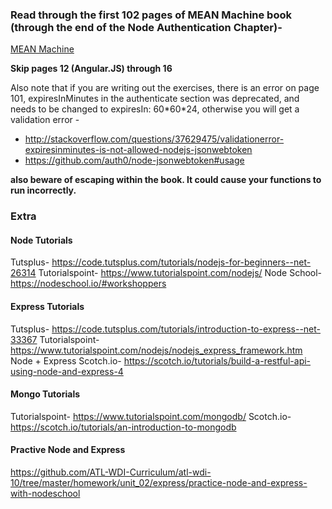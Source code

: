 ### Read through the first 102 pages of MEAN Machine book (through the end of the Node Authentication Chapter)-
[MEAN Machine](https://www.scribd.com/document/267150835/Mean-Machine-A-Beginner-s-Practical-Guide-to-the-Javascript-Stack-Zer07)

**Skip pages 12 (Angular.JS) through 16** 

Also note that if you are writing out the exercises, there is an error on page 101, expiresInMinutes in the authenticate section was deprecated, and needs to be changed to expiresIn: 60\*60\*24, otherwise you will get a validation error - 
- http://stackoverflow.com/questions/37629475/validationerror-expiresinminutes-is-not-allowed-nodejs-jsonwebtoken
- https://github.com/auth0/node-jsonwebtoken#usage

**also beware of escaping within the book. It could cause your functions to run incorrectly.**

### Extra

#### Node Tutorials
Tutsplus- https://code.tutsplus.com/tutorials/nodejs-for-beginners--net-26314
Tutorialspoint- https://www.tutorialspoint.com/nodejs/
Node School- https://nodeschool.io/#workshoppers

#### Express Tutorials
Tutsplus- https://code.tutsplus.com/tutorials/introduction-to-express--net-33367
Tutorialspoint- https://www.tutorialspoint.com/nodejs/nodejs_express_framework.htm
Node + Express Scotch.io- https://scotch.io/tutorials/build-a-restful-api-using-node-and-express-4

#### Mongo Tutorials 
Tutorialspoint- https://www.tutorialspoint.com/mongodb/
Scotch.io- https://scotch.io/tutorials/an-introduction-to-mongodb

#### Practive Node and Express
https://github.com/ATL-WDI-Curriculum/atl-wdi-10/tree/master/homework/unit_02/express/practice-node-and-express-with-nodeschool
